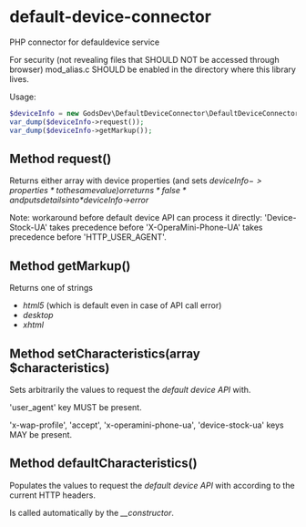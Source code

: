 # default-device-connector
PHP connector for defauldevice service

For security (not revealing files that SHOULD NOT be accessed through browser)
mod_alias.c SHOULD be enabled in the directory where this library lives.

Usage:
```php
$deviceInfo = new GodsDev\DefaultDeviceConnector\DefaultDeviceConnector(); //may be initiated with non default latest API URL
var_dump($deviceInfo->request());
var_dump($deviceInfo->getMarkup());
```

## Method request()
Returns either array with device properties
(and sets *$deviceInfo->properties* to the same value)
or returns *false* and puts details into *$deviceInfo->error*

Note: workaround before default device API can process it directly: 'Device-Stock-UA' takes precedence before 'X-OperaMini-Phone-UA' takes precedence before 'HTTP_USER_AGENT'.


## Method getMarkup()
Returns one of strings
* *html5* (which is default even in case of API call error)
* *desktop*
* *xhtml*

## Method setCharacteristics(array $characteristics)
Sets arbitrarily the values to request the *default device API* with.

'user_agent' key MUST be present.

'x-wap-profile', 'accept', 'x-operamini-phone-ua', 'device-stock-ua' keys MAY be present.

## Method defaultCharacteristics()
Populates the values to request the *default device API* with according to the current HTTP headers.

Is called automatically by the *__constructor*.
